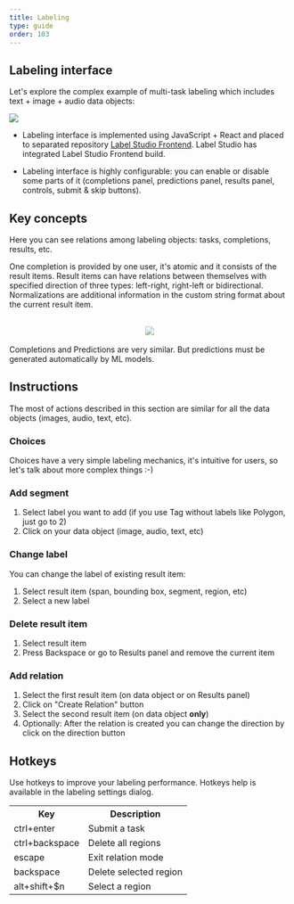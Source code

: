 ```yaml
---
title: Labeling
type: guide
order: 103
---
```


## Labeling interface
Let's explore the complex example of multi-task labeling which includes text + image + audio data objects:
<br>

<img src="/images/labeling.png">

* Labeling interface is implemented using JavaScript + React and placed to separated repository [Label Studio Frontend](https://github.com/heartexlabs/label-studio-frontend). Label Studio has integrated Label Studio Frontend build. 

* Labeling interface is highly configurable: you can enable or disable some parts of it (completions panel, predictions panel, results panel, controls, submit & skip buttons).  

## Key concepts

Here you can see relations among labeling objects: tasks, completions, results, etc.

One completion is provided by one user, it's atomic and it consists of the result items. Result items can have relations between themselves with specified direction of three types: left-right, right-left or bidirectional. Normalizations are additional information in the custom string format about the current result item.  
<br>
<center><img src="/images/labeling-scheme.png" style="max-width: 600px; opacity: 0.6"></center>
<br>
Completions and Predictions are very similar. But predictions must be generated automatically by ML models.   

## Instructions

The most of actions described in this section are similar for all the data objects (images, audio, text, etc).

### Choices
Choices have a very simple labeling mechanics, it's intuitive for users, so let's talk about more complex things :-)     

### Add segment
1. Select label you want to add (if you use Tag without labels like Polygon, just go to 2)
2. Click on your data object (image, audio, text, etc) 

### Change label
You can change the label of existing result item: 
1. Select result item (span, bounding box, segment, region, etc)
2. Select a new label

### Delete result item
1. Select result item
2. Press Backspace or go to Results panel and remove the current item 

### Add relation
1. Select the first result item (on data object or on Results panel)
2. Click on "Create Relation" button
3. Select the second result item (on data object **only**)
4. Optionally: After the relation is created you can change the direction by click on the direction button  

## Hotkeys
Use hotkeys to improve your labeling performance. Hotkeys help is available in the labeling settings dialog.


<table>
<tr><th>Key</th><th>Description</th></tr>
<tr><td>ctrl+enter</td><td>Submit a task</td></tr>
<tr><td>ctrl+backspace</td><td>Delete all regions</td></tr>
<tr><td>escape</td><td>Exit relation mode</td></tr>
<tr><td>backspace</td><td>Delete selected region</td></tr>
<tr><td>alt+shift+$n</td><td>Select a region</td></tr>
</table>

	